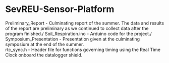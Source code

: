 # SevREU-Sensor-Platform

Preliminary_Report - Culminating report of the summer. The data and results of the report are preliminary as we continued to collect data after the program finished./
Soil_Respiration.ino - Arduino code for the project./
Symposium_Presentation - Presentation given at the culminating symposium at the end of the summer. <br>
rtc_sync.h - Header file for functions governing timing using the Real Time Clock onboard the datalogger shield. <br>
